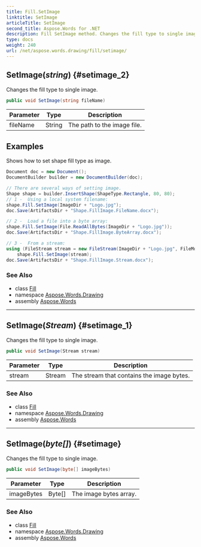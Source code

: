 ```yaml
---
title: Fill.SetImage
linktitle: SetImage
articleTitle: SetImage
second_title: Aspose.Words for .NET
description: Fill SetImage method. Changes the fill type to single image in C#.
type: docs
weight: 240
url: /net/aspose.words.drawing/fill/setimage/
---
```

## SetImage(*string*) {#setimage_2}

Changes the fill type to single image.

```csharp
public void SetImage(string fileName)
```

| Parameter | Type | Description |
| --- | --- | --- |
| fileName | String | The path to the image file. |

## Examples

Shows how to set shape fill type as image.

```csharp
Document doc = new Document();
DocumentBuilder builder = new DocumentBuilder(doc);

// There are several ways of setting image.
Shape shape = builder.InsertShape(ShapeType.Rectangle, 80, 80);
// 1 -  Using a local system filename:
shape.Fill.SetImage(ImageDir + "Logo.jpg");
doc.Save(ArtifactsDir + "Shape.FillImage.FileName.docx");

// 2 -  Load a file into a byte array:
shape.Fill.SetImage(File.ReadAllBytes(ImageDir + "Logo.jpg"));
doc.Save(ArtifactsDir + "Shape.FillImage.ByteArray.docx");

// 3 -  From a stream:
using (FileStream stream = new FileStream(ImageDir + "Logo.jpg", FileMode.Open))
    shape.Fill.SetImage(stream);
doc.Save(ArtifactsDir + "Shape.FillImage.Stream.docx");
```

### See Also

* class [Fill](../)
* namespace [Aspose.Words.Drawing](../../fill/)
* assembly [Aspose.Words](../../../)

---

## SetImage(*Stream*) {#setimage_1}

Changes the fill type to single image.

```csharp
public void SetImage(Stream stream)
```

| Parameter | Type | Description |
| --- | --- | --- |
| stream | Stream | The stream that contains the image bytes. |

### See Also

* class [Fill](../)
* namespace [Aspose.Words.Drawing](../../fill/)
* assembly [Aspose.Words](../../../)

---

## SetImage(*byte[]*) {#setimage}

Changes the fill type to single image.

```csharp
public void SetImage(byte[] imageBytes)
```

| Parameter | Type | Description |
| --- | --- | --- |
| imageBytes | Byte[] | The image bytes array. |

### See Also

* class [Fill](../)
* namespace [Aspose.Words.Drawing](../../fill/)
* assembly [Aspose.Words](../../../)
